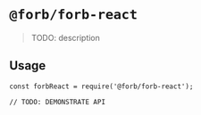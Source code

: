 # `@forb/forb-react`

> TODO: description

## Usage

```
const forbReact = require('@forb/forb-react');

// TODO: DEMONSTRATE API
```

